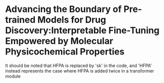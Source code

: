 # Advancing the Boundary of Pre-trained Models for Drug Discovery:Interpretable Fine-Tuning Empowered by Molecular Physicochemical Properties

It should be noted that HFPA is replaced by 'sk' in the code, and 'HFPA' instead represents the case where HFPA is added twice in a transformer module
